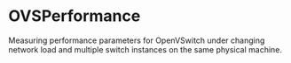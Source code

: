 # OVSPerformance
Measuring performance parameters for OpenVSwitch under changing network load and multiple switch instances on the same physical machine.
